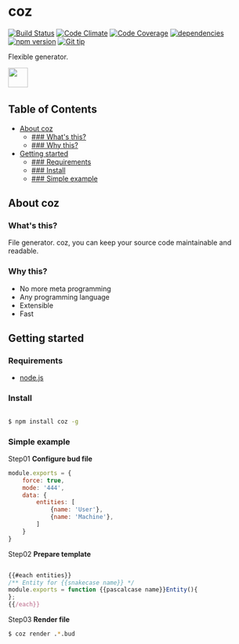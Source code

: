 coz
=====
<!-- Badge start -->

[![Build Status][my_travis_badge_url]][my_travis_url]
[![Code Climate][my_codeclimate_badge_url]][my_codeclimate_url]
[![Code Coverage][my_codeclimate_coverage_badge_url]][my_codeclimate_url]
[![dependencies][my_gemnasium_badge_url]][my_gemnasium_url]
[![npm version][my_npm_budge_url]][my_npm_url]
[![Git tip][my_gittip_budge_url]][my_gittip_url]
<!-- Badge end -->


Flexible generator.

<!-- Banner start -->

<a href="http://nodejs.org/"><img style="height:40px;" src="http://nodejs.org/images/logos/nodejs-dark.png" height="40"></a>&nbsp;
<!-- Banner end -->

Table of Contents
-----
- [About coz](#01-about)
    - [### What's this?](#01-about---whats-this)
    - [### Why this?](#01-about---why-this)
- [Getting started](#02-howto)
    - [### Requirements](#02-howto---requirements)
    - [### Install](#02-howto---install)
    - [### Simple example](#02-howto---simple-example)


<a name="01-about"></a>
About coz
------

<a name="01-about---whats-this"></a>
### What's this?

File generator.
coz, you can keep your source code maintainable and readable.



<a name="01-about---why-this"></a>
### Why this?

+ No more meta programming
+ Any programming language
+ Extensible
+ Fast


<a name="02-howto"></a>
Getting started
------

<a name="02-howto---requirements"></a>
### Requirements

+ [node.js][nodejs_url]


<a name="02-howto---install"></a>
### Install

```bash

$ npm install coz -g

```

<a name="02-howto---simple-example"></a>
### Simple example

Step01 **Configure bud file**

```Javascript
module.exports = {
    force: true,
    mode: '444',
    data: {
        entities: [
            {name: 'User'},
            {name: 'Machine'},
        ]
    }
}
```

Step02 **Prepare template**
```Javascript

{{#each entities}}
/** Entity for {{snakecase name}} */
module.exports = function {{pascalcase name}}Entity(){
};
{{/each}}

```

Step03 **Render file**
```bash
$ coz render .*.bud
```

<!-- Links start -->

[nodejs_url]: http://nodejs.org/
[my_license_url]: http://raw.github.com/okunishinishi/leaf/master/LICENSE
[my_travis_url]: http://travis-ci.org/okunishinishi/leaf
[my_travis_badge_url]: http://img.shields.io/travis/okunishinishi/leaf.svg?style=flat
[my_codeclimate_url]: http://codeclimate.com/github/okunishinishi/leaf
[my_codeclimate_badge_url]: http://img.shields.io/codeclimate/github/okunishinishi/leaf.svg?style=flat
[my_codeclimate_coverage_badge_url]: http://img.shields.io/codeclimate/coverage/github/okunishinishi/leaf.svg?style=flat
[my_apiguide_url]: http://okunishinishi.github.io/leaf/apiguide/
[my_coverage_report_url]: http://okunishinishi.github.io/leaf/coverage/lcov-report/
[my_gittip_url]: http://www.gittip.com/okunishinishi/
[my_gittip_budge_url]: http://img.shields.io/gittip/okunishinishi.svg?style=flat
[my_npm_url]: http://www.npmjs.org/package/leaf
[my_npm_budge_url]: http://img.shields.io/npm/v/leaf.svg?style=flat
[my_tag_url]: http://github.com/okunishinishi/leaf/releases/tag/
[my_tag_badge_url]: http://img.shields.io/github/tag/okunishinishi/leaf.svg?style=flat
[my_gemnasium_url]: http://gemnasium.com/okunishinishi/leaf
[my_gemnasium_badge_url]: http://img.shields.io/gemnasium/okunishinishi/leaf.svg?style=flat
<!-- Links end-->
